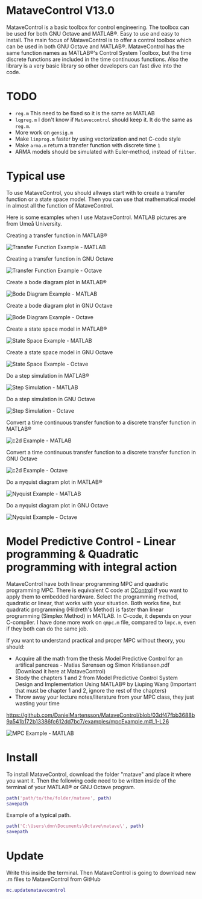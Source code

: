 # MataveControl V13.0
MataveControl is a basic toolbox for control engineering. The toolbox can be used for both GNU Octave and MATLAB®. Easy to use and easy to install. The main focus of MataveControl is to offer a control toolbox which can be used in both GNU Octave and MATLAB®. MataveControl has the same function names as MATLAB®'s Control System Toolbox, but the time discrete functions are included in the time continuous functions. Also the library is a very basic library so other developers can fast dive into the code.


# TODO

- `reg.m` This need to be fixed so it is the same as MATLAB
- `lqgreg.m` I don't know if `Matavecontrol` should keep it. It do the same as `reg.m`.
- More work on `gensig.m`
- Make `linprog.m` faster by using vectorization and not C-code style
- Make `arma.m` return a transfer function with discrete time `1`
- ARMA models should be simulated with Euler-method, instead of `filter`.

# Typical use

To use MataveControl, you should allways start with to create a transfer function or a state space model. Then you can use that mathematical model in almost all the function of MataveControl. 

Here is some examples when I use MataveControl. MATLAB pictures are from Umeå University.

Creating a transfer function in MATLAB®

![Transfer Function Example - MATLAB](examples/transferFunctionExmapleMATLAB.png)

Creating a transfer function in GNU Octave

![Transfer Function Example - Octave](examples/transferFunctionExmapleOctave.png)

Create a bode diagram plot in MATLAB®

![Bode Diagram Example - MATLAB](examples/bodeExampleMATLAB.png)

Create a bode diagram plot in GNU Octave

![Bode Diagram Example - Octave](examples/bodeExampleOctave.png)

Create a state space model in MATLAB®

![State Space Example - MATLAB](examples/stateSpaceExampleMATLAB.png)

Create a state space model in GNU Octave 

![State Space Example - Octave](examples/stateSpaceExampleOctave.png)

Do a step simulation in MATLAB®

![Step Simulation - MATLAB](examples/stepExampleMATLAB.png)

Do a step simulation in GNU Octave

![Step Simulation - Octave](examples/stepExampleOctave.png)

Convert a time continuous transfer function to a discrete transfer function in MATLAB®

![c2d Example - MATLAB](examples/c2dExampleMATLAB.png)

Convert a time continuous transfer function to a discrete transfer function in GNU Octave

![c2d Example - Octave](examples/c2dExampleOctave.png)

Do a nyquist diagram plot in MATLAB®

![Nyquist Example - MATLAB](examples/nyquistExampleMATLAB.png)

Do a nyquist diagram plot in GNU Octave

![Nyquist Example - Octave](examples/nyquistExampleOctave.png)

# Model Predictive Control - Linear programming & Quadratic programming with integral action

MataveControl have both linear programming MPC and quadratic programming MPC. There is equivalent C code at [CControl](https://github.com/DanielMartensson/CControl) if you want to apply them to embedded hardware. Select the programming method, quadratic or linear, that works with your situation. Both works fine, but quadratic programming (Hildreth's Method) is faster than linear programming (Simplex Method) in MATLAB. In C-code, it depends on your C-compiler. I have done more work on `qmpc.m` file, compared to `lmpc.m`, even if they both can do the same job.

If you want to understand practical and proper MPC without theory, you should:
* Acquire all the math from the thesis Model Predictive Control for an artifical pancreas - Matias Sørensen og Simon Kristiansen.pdf (Download it here at MataveControl)
* Stody the chapters 1 and 2 from Model Predictive Control System Design and Implementation Using MATLAB® by Liuping Wang (Important that must be chapter 1 and 2, ignore the rest of the chapters)
* Throw away your lecture notes/literature from your MPC class, they just wasting your time

https://github.com/DanielMartensson/MataveControl/blob/03df47fbb3688b9a541b172b13386fc612dd7bc7/examples/mpcExample.m#L1-L26

![MPC Example - MATLAB](examples/mpcExampleMATLAB.png)

# Install
To install MataveControl, download the folder "matave" and place it where you want it. Then the following code need to be written inside of the terminal of your MATLAB® or GNU Octave program. 

```matlab
path('path/to/the/folder/matave', path)
savepath
```
Example of a typical path.

```matlab
path('C:\Users\dmn\Documents\Octave\matave\', path)
savepath
```

# Update
Write this inside the terminal. Then MataveControl is going to download new .m files to MataveControl from GitHub

```matlab
mc.updatematavecontrol
```

